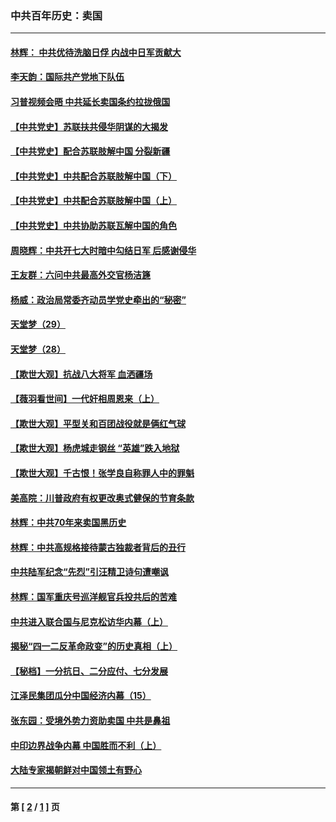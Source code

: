 ### 中共百年历史：卖国
---
#### [林辉： 中共优待洗脑日俘 内战中日军贡献大](../../pages/nf1176117/n13624644.md?08310430) 
#### [李天韵：国际共产党地下队伍](../../pages/nf1176117/n13611808.md?08310430) 
#### [习普视频会晤 中共延长卖国条约拉拢俄国](../../pages/nf1176117/n13060971.md?08310430) 
#### [【中共党史】苏联扶共侵华阴谋的大揭发](../../pages/nf1176117/n13056050.md?08310430) 
#### [【中共党史】配合苏联肢解中国 分裂新疆](../../pages/nf1176117/n13040700.md?08310430) 
#### [【中共党史】中共配合苏联肢解中国（下）](../../pages/nf1176117/n13035660.md?08310430) 
#### [【中共党史】中共配合苏联肢解中国（上）](../../pages/nf1176117/n13030262.md?08310430) 
#### [【中共党史】中共协助苏联瓦解中国的角色](../../pages/nf1176117/n13018109.md?08310430) 
#### [周晓辉：中共开七大时暗中勾结日军 后感谢侵华](../../pages/nf1176117/n12921960.md?08310430) 
#### [王友群：六问中共最高外交官杨洁篪](../../pages/nf1176117/n12836495.md?08310430) 
#### [杨威：政治局常委齐动员学党史牵出的“秘密”](../../pages/nf1176117/n12764642.md?08310430) 
#### [天堂梦（29）](../../pages/nf1176117/n12408465.md?08310430) 
#### [天堂梦（28）](../../pages/nf1176117/n12408309.md?08310430) 
#### [【欺世大观】抗战八大将军 血洒疆场](../../pages/nf1176117/n12357044.md?08310430) 
#### [【薇羽看世间】一代奸相周恩来（上）](../../pages/nf1176117/n12401109.md?08310430) 
#### [【欺世大观】平型关和百团战役就是俩红气球](../../pages/nf1176117/n12359157.md?08310430) 
#### [【欺世大观】杨虎城走钢丝 “英雄”跌入地狱](../../pages/nf1176117/n12358840.md?08310430) 
#### [【欺世大观】千古恨！张学良自称罪人中的罪魁](../../pages/nf1176117/n12358629.md?08310430) 
#### [美高院：川普政府有权更改奥式健保的节育条款](../../pages/nf1176117/n12242171.md?08310430) 
#### [林辉：中共70年来卖国黑历史](../../pages/nf1176117/n11552181.md?08310430) 
#### [林辉：中共高规格接待蒙古独裁者背后的丑行](../../pages/nf1176117/n11225005.md?08310430) 
#### [中共陆军纪念“先烈”引汪精卫诗句遭嘲讽](../../pages/nf1176117/n11153345.md?08310430) 
#### [林辉：国军重庆号巡洋舰官兵投共后的苦难](../../pages/nf1176117/n10997801.md?08310430) 
#### [中共进入联合国与尼克松访华内幕（上）](../../pages/nf1176117/n10138788.md?08310430) 
#### [揭秘“四一二反革命政变”的历史真相（上）](../../pages/nf1176117/n9996650.md?08310430) 
#### [【秘档】一分抗日、二分应付、七分发展](../../pages/nf1176117/n9331484.md?08310430) 
#### [江泽民集团瓜分中国经济内幕（15）](../../pages/nf1176117/n9268584.md?08310430) 
#### [张东园：受境外势力资助卖国 中共是鼻祖](../../pages/nf1176117/n9272480.md?08310430) 
#### [中印边界战争内幕 中国胜而不利（上）](../../pages/nf1176117/n9252458.md?08310430) 
#### [大陆专家揭朝鲜对中国领土有野心](../../pages/nf1176117/n9074056.md?08310430) 

---
#### 第 [ [2](./2.md?08310430) / [1](./1.md?08310430) ] 页
